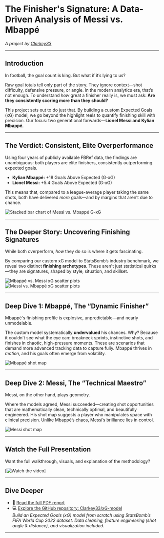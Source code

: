 # The Finisher's Signature: A Data-Driven Analysis of Messi vs. Mbappé  
*A project by [Clarkey33](https://www.linkedin.com/in/your-link-here)*

---

## Introduction

In football, the goal count is king. But what if it’s lying to us?

Raw goal totals tell only part of the story. They ignore context—shot difficulty, defensive pressure, or angle. In the modern analytics era, that’s not enough. To understand *how* great a finisher really is, we must ask: **Are they consistently scoring more than they should?**

This project sets out to do just that. By building a custom Expected Goals (xG) model, we go beyond the highlight reels to quantify finishing skill with precision. Our focus: two generational forwards—**Lionel Messi and Kylian Mbappé**.

---

## The Verdict: Consistent, Elite Overperformance

Using four years of publicly available FBRef data, the findings are unambiguous: both players are elite finishers, consistently outperforming expected goals. 

- **Kylian Mbappé:** +18 Goals Above Expected (G-xG)
- **Lionel Messi:** +5.4 Goals Above Expected (G-xG)

This means that, compared to a league-average player taking the same shots, both have delivered *more* goals—and by margins that aren’t due to chance.

![Stacked bar chart of Messi vs. Mbappé G-xG](https://github.com/Clarkey33/xG-model/blob/main/images/player_finishing_profile/2021-2025_G%20-xG_messi_mbappe_performance.png?raw=true)

---

## The Deeper Story: Uncovering Finishing Signatures

While both overperform, *how* they do so is where it gets fascinating.

By comparing our custom xG model to StatsBomb’s industry benchmark, we reveal two distinct **finishing archetypes**. These aren't just statistical quirks—they are signatures, shaped by style, situation, and skillset.

![Mbappé vs. Messi xG scatter plots](https://github.com/Clarkey33/xG-model/blob/main/images/player_finishing_profile/mbappe_shot_xG_predicted_xG.png?raw=true)  
![Messi vs. Mbappé xG scatter plots](https://github.com/Clarkey33/xG-model/blob/main/images/player_finishing_profile/messi_shot_xG_predicted_xG.png?raw=true)

---

## Deep Dive 1: Mbappé, The “Dynamic Finisher”

Mbappé's finishing profile is explosive, unpredictable—and nearly unmodelable.

The custom model systematically **undervalued** his chances. Why? Because it couldn't see what the eye can: breakneck sprints, instinctive shots, and finishes in chaotic, high-pressure moments. These are scenarios that demand more advanced tracking data to capture fully. Mbappé thrives in *motion*, and his goals often emerge from volatility.

![Mbappé shot map](https://github.com/Clarkey33/xG-model/blob/main/images/Mbappe/shot_map.png?raw=true)

---

## Deep Dive 2: Messi, The “Technical Maestro”

Messi, on the other hand, plays geometry.

Where the models agreed, Messi succeeded—creating shot opportunities that are mathematically clean, technically optimal, and beautifully engineered. His shot map suggests a player who manipulates space with clinical precision. Unlike Mbappé’s chaos, Messi’s brilliance lies in control.

![Messi shot map](https://github.com/Clarkey33/xG-model/blob/main/images/Messi/shot_map.png?raw=true)

---

## Watch the Full Presentation

Want the full walkthrough, visuals, and explanation of the methodology?

[![Watch the video](https://youtu.be/4pMvgw1hn94)]

---

## Dive Deeper

- 📄 [Read the full PDF report](https://github.com/Clarkey33/xG-model/blob/main/report/player_finishing_profile_report.pdf)
- 💻 [Explore the GitHub repository: Clarkey33/xG-model](https://github.com/Clarkey33/xG-model)  
  *Build an Expected Goals (xG) model from scratch using StatsBomb’s FIFA World Cup 2022 dataset. Data cleaning, feature engineering (shot angle & distance), and visualization included.*

---
